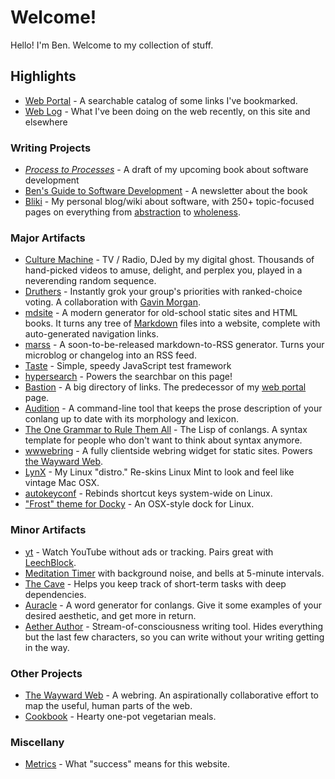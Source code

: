 # Welcome!

Hello! I'm Ben. Welcome to my collection of stuff.

## Highlights

- [Web Portal](/portal.html) - A searchable catalog of some links I've bookmarked.
- [Web Log](/log.html) - What I've been doing on the web recently, on this site and elsewhere

### Writing Projects

- [_Process to Processes_](https://benchristel.github.io/process-to-processes) - A draft of my upcoming book about software development
- [Ben's Guide to Software Development](https://bensguide.substack.com) - A newsletter about the book
- [Bliki](https://github.com/benchristel/benchristel.github.io/wiki) - My personal blog/wiki about software, with 250+ topic-focused pages on everything from [abstraction](https://github.com/benchristel/benchristel.github.io/wiki/Abstraction) to [wholeness](https://github.com/benchristel/benchristel.github.io/wiki/Wholeness).

### Major Artifacts

<div class="col-2"></div>

- [Culture Machine](https://benchristel.github.io/tv) - TV / Radio, DJed by my digital ghost. Thousands of hand-picked videos to amuse, delight, and perplex you, played in a neverending random sequence.
- [Druthers](https://druthers.app) - Instantly grok your group's priorities with ranked-choice voting. A collaboration with [Gavin Morgan](https://gavmor.com).
- [mdsite](https://benchristel.github.io/mdsite) - A modern generator for old-school static sites and HTML books. It turns any tree of [Markdown](https://daringfireball.net/projects/markdown/) files into a website, complete with auto-generated navigation links.
- [marss](https://benchristel.github.io/marss) - A soon-to-be-released markdown-to-RSS generator. Turns your microblog or changelog into an RSS feed.
- [Taste](https://npmjs.com/package/@benchristel/taste) - Simple, speedy JavaScript test framework
- [hypersearch](https://www.npmjs.com/package/@benchristel/hypersearch) - Powers the searchbar on this page!
- [Bastion](https://bastionhome.github.io/) - A big directory of links. The predecessor of my [web portal](/portal.html) page.
- [Audition](https://github.com/benchristel/audition) - A command-line tool that keeps the prose description of your conlang up to date with its morphology and lexicon.
- [The One Grammar to Rule Them All](https://github.com/benchristel/OGTRTA) - The Lisp of conlangs. A syntax template for people who don't want to think about syntax anymore.
- [wwwebring](https://www.npmjs.com/package/wwwebring) - A fully clientside webring widget for static sites. Powers [the Wayward Web](https://waywardweb.org).
- [LynX](https://github.com/benchristel/LynX) - My Linux "distro." Re-skins Linux Mint to look and feel like vintage Mac OSX.
- [autokeyconf](https://github.com/benchristel/autokeyconf) - Rebinds shortcut keys system-wide on Linux.
- ["Frost" theme for Docky](https://github.com/benchristel/docky-frost) - An OSX-style dock for Linux.

### Minor Artifacts

- [yt](https://benchristel.github.io/yt/) - Watch YouTube without ads or tracking. Pairs great with [LeechBlock](https://www.proginosko.com/leechblock/).
- [Meditation Timer](https://benchristel.github.io/meditation/) with background noise, and bells at 5-minute intervals.
- [The Cave](https://benchristel.github.io/the-cave/) - Helps you keep track of short-term tasks with deep dependencies.
- [Auracle](https://benchristel.github.io/auracle) - A word generator for conlangs. Give it some examples of your desired aesthetic, and get more in return.
- [Aether Author](http://benchristel.github.io/aether-author/) - Stream-of-consciousness writing tool. Hides everything but the last few characters, so you can write without your writing getting in the way.

### Other Projects

- [The Wayward Web](https://waywardweb.org) - A webring. An aspirationally collaborative effort to map the useful, human parts of the web.
- [Cookbook](/recipes) - Hearty one-pot vegetarian meals.

### Miscellany

- [Metrics](/metrics.html) - What "success" means for this website.
